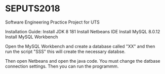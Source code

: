 # SEPUTS2018
Software Engineering Practice Project for UTS

Installation Guide: 
Install JDK 8 181
Install Netbeans IDE 
Install MySQL 8.0.12
Install MySQL Workbench

Open the MySQL Workbench and create a database called "XX" and then run the script "SSS" this will create the necessary databse. 

Then open Netbeans and open the java code. 
You must change the datbase connection settings. 
Then you can run the programmm. 
